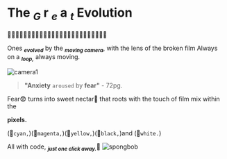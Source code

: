 # The **<sub>_G_** r **<sub>_e_** a **<sub>_t_** Evolution 

🌟🌟🌟🌟🌟🌟🌟🌟🌟🌟🌟🌟🌟🌟🌟🌟🌟🌟🌟🌟🌟🌟🌟🌟🌟

Ones **<sub>_evolved_** by the **<sub>_moving camera_**, with the lens of the broken film
 Always on a **<sub>_loop,_** always moving.
 
![camera1](https://encrypted-tbn0.gstatic.com/images?q=tbn:ANd9GcQgsx330yLyqDk1pTcYfPplyBWUYVqnBxpuiA&s)

> **"Anxiety** `aroused` by **fear"** - 72pg.

Fear😨 turns into sweet nectar🧋 that roots with the touch of film mix within the 

**pixels.**

(💙`cyan,`)(🩷`magenta,`)(💛`yellow,`)(🖤`black,`)and (🤍`white.`)

All with code, **<sub>_just one click away._**🌟
![spongbob](https://i.pinimg.com/736x/8f/a7/56/8fa75637f712e286d17c9db3af28c50c.jpg)





